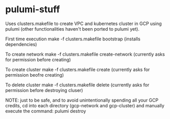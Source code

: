 # pulumi-stuff

Uses clusters.makefile to create VPC and kubernetes cluster in GCP using pulumi (other functionalities haven't been ported to pulumi yet).

First time execution
make -f clusters.makefile bootstrap
(installs dependencies)

To create network
make -f clusters.makefile create-network
(currently asks for permission before creating)

To create cluster
make -f clusters.makefile create
(currently asks for permission beofre creating)

To delete cluster
make -f clusters.makefile delete
(currently asks for permission before destroying cluser)

NOTE: just to be safe, and to avoid unintentionally spending all your GCP credits, cd into each directory (gcp-network and gcp-cluster) and manually execute the command: pulumi destroy

